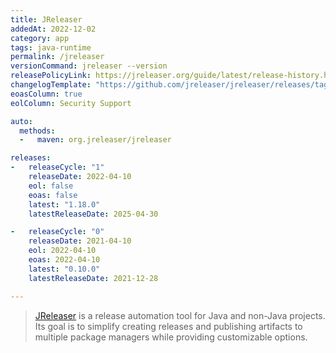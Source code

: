 ```yaml
---
title: JReleaser
addedAt: 2022-12-02
category: app
tags: java-runtime
permalink: /jreleaser
versionCommand: jreleaser --version
releasePolicyLink: https://jreleaser.org/guide/latest/release-history.html
changelogTemplate: "https://github.com/jreleaser/jreleaser/releases/tag/v__LATEST__"
eoasColumn: true
eolColumn: Security Support

auto:
  methods:
  -   maven: org.jreleaser/jreleaser

releases:
-   releaseCycle: "1"
    releaseDate: 2022-04-10
    eol: false
    eoas: false
    latest: "1.18.0"
    latestReleaseDate: 2025-04-30

-   releaseCycle: "0"
    releaseDate: 2021-04-10
    eol: 2022-04-10
    eoas: 2022-04-10
    latest: "0.10.0"
    latestReleaseDate: 2021-12-28

---
```


> [JReleaser](https://jreleaser.org/) is a release automation tool for Java and non-Java projects.
> Its goal is to simplify creating releases and publishing artifacts to multiple package
> managers while providing customizable options.
